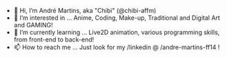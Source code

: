 - 👋 Hi, I’m André Martins, aka "Chibi" (@chibi-affm)
- 👀 I’m interested in ... Anime, Coding, Make-up, Traditional and Digital Art and GAMING!
- 🌱 I’m currently learning ... Live2D animation, various programming skills, from front-end to back-end!
- 📫 How to reach me ... Just look for my /linkedin @ /andre-martins-ff14 !

<!---
chibi-affm/chibi-affm is a ✨ special ✨ repository because its `README.md` (this file) appears on your GitHub profile.
You can click the Preview link to take a look at your changes.
--->
